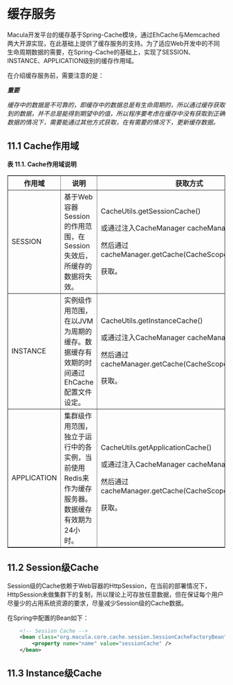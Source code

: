 # 缓存服务

Macula开发平台的缓存基于Spring-Cache模块，通过EhCache与Memcached两大开源实现，在此基础上提供了缓存服务的支持。为了适应Web开发中的不同生命周期数据的需要，在Spring-Cache的基础上，实现了SESSION、INSTANCE、APPLICATION级别的缓存作用域。

在介绍缓存服务前，需要注意的是：

***重要***

*缓存中的数据是不可靠的，即缓存中的数据总是有生命周期的，所以通过缓存获取到的数据，并不总是能得到期望中的值，所以程序要考虑在缓存中没有获取到正确数据的情况下，需要能通过其他方式获取，在有需要的情况下，更新缓存数据。*

## 11.1 Cache作用域

**表 11.1. Cache作用域说明**

<table summary="Cache作用域说明" border="1">
	<colgroup>
		<col />
		<col />
		<col />
	</colgroup>
	<thead>
		<tr>
			<th>作用域</th>
			<th>说明</th>
			<th>获取方式</th>
		</tr>
	</thead>
	<tbody>
		<tr>
			<td>SESSION</td>
			<td>基于Web容器Session的作用范围，在Session失效后，所缓存的数据将失效。</td>
			<td>
				<p>CacheUtils.getSessionCache()</p>
				<p>或通过注入CacheManager cacheManager</p>
				<p>然后通过cacheManager.getCache(CacheScope.SESSION)</p>
				<p>获取。</p>
			</td>
		</tr>
		<tr>
			<td>INSTANCE</td>
			<td>实例级作用范围，在以JVM为周期的缓存。数据缓存有效期的时间通过EhCache配置文件设定。</td>
			<td>
				<p>CacheUtils.getInstanceCache()</p>
				<p>或通过注入CacheManager cacheManager</p>
				<p>然后通过cacheManager.getCache(CacheScope.INSTANCE)</p>
				<p>获取。</p>
			</td>
		</tr>
		<tr>
			<td>APPLICATION</td>
			<td>集群级作用范围，独立于运行中的各实例，当前使用Redis来作为缓存服务器。数据缓存有效期为24小时。</td>
			<td>
				<p>CacheUtils.getApplicationCache()</p>
				<p>或通过注入CacheManager cacheManager</p>
				<p>然后通过cacheManager.getCache(CacheScope.APPLICATION)</p>
				<p>获取。</p>
			</td>
		</tr>
	</tbody>
</table>

## 11.2 Session级Cache

Session级的Cache依赖于Web容器的HttpSession，在当前的部署情况下，HttpSession未做集群下的复制，所以理论上可存放任意数据，但在保证每个用户尽量少的占用系统资源的要求，尽量减少Session级的Cache数据。

在Spring中配置的Bean如下：

```xml
    <!-- Session Cache -->
	<bean class="org.macula.core.cache.session.SessionCacheFactoryBean">
		<property name="name" value="sessionCache" />
	</bean>
```

## 11.3 Instance级Cache



